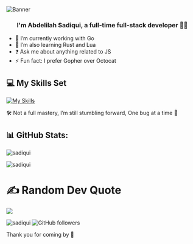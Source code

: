 ![Banner](https://live.staticflickr.com/265/20047958109_6fefbfe3cc_h.jpg)

### <div align="center">I'm Abdelilah Sadiqui, a full-time full-stack developer 👨‍💻</div>  

- 🔭 I’m currently working with Go
- 🌱 I’m also learning Rust and Lua  
- ❓ Ask me about anything related to JS
- ⚡ Fun fact: I prefer Gopher over Octocat

## 💻 My Skills Set

[![My Skills](https://skillicons.dev/icons?i=angular,arduino,babel,bootstrap,c,cpp,cloudflare,django,docker,electron,express,figma,firebase,flask,git,githubactions,go,graphql,heroku,hibernate,htmx,ai,java,jenkins,jest,jquery,kubernetes,laravel,latex,linux,lua,maven,mongodb,mysql,nextjs,nodejs,php,postgres,py,rails,react,redis,ruby,rust,sass,solidity,tailwind,tensorflow,ts,vite,vue,wordpress&perline=13)](https://skillicons.dev)

🛠️ Not a full mastery, I’m still stumbling forward, One bug at a time 🐞

## 📊 GitHub Stats:

<p><img src="https://github-readme-streak-stats.herokuapp.com/?user=sadiqui&theme=material-palenight&hide_border=false" alt="sadiqui" /></p>
<p><img src="https://github-readme-stats.vercel.app/api?username=sadiqui&theme=material-palenight&hide_border=false&include_all_commits=false&count_private=false" alt="sadiqui" /></p>

# ✍️ Random Dev Quote

![](https://quotes-github-readme.vercel.app/api?type=horizontal&theme=dark)

<p align='left'>
<img src="https://komarev.com/ghpvc/?username=sadiqui&label=Profile%20views&color=0e75b6&style=flat" alt="sadiqui" />
<img alt="GitHub followers" src="https://img.shields.io/github/followers/sadiqui">
</p>

Thank you for coming by 🤍

